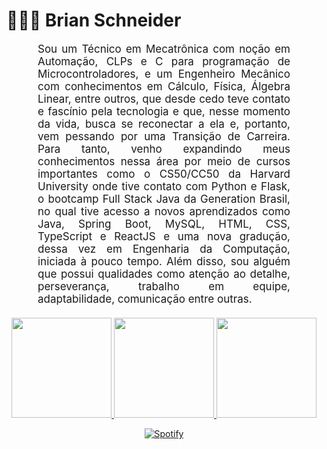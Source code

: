<h1>👨🏻‍💻 Brian Schneider</h1> 

<p align:"center" style="text-align: justify; margin: 0 50px; font-size: 17px;" >
    Sou um Técnico em Mecatrônica com noção em Automação, CLPs e C para programação de Microcontroladores, e um Engenheiro Mecânico com conhecimentos em Cálculo, Física, Álgebra Linear, entre outros, que desde cedo teve contato e fascínio pela tecnologia e que, nesse momento da vida, busca se reconectar a ela e, portanto, vem pessando por uma Transição de Carreira. Para tanto, venho expandindo meus conhecimentos nessa área por meio de cursos importantes como o CS50/CC50 da Harvard University onde tive contato com Python e Flask, o bootcamp Full Stack Java da Generation Brasil, no qual tive acesso a novos aprendizados como Java, Spring Boot, MySQL, HTML, CSS, TypeScript e ReactJS e uma nova gradução, dessa vez em Engenharia da Computação, iniciada à pouco tempo. Além disso, sou alguém que possui qualidades como atenção ao detalhe, perseverança, trabalho em equipe, adaptabilidade, comunicação entre outras.
<br>
<br>
<div align="center">

<div class="stats" align="center">
  
  <a href="https://github.com/Brian-Schneider">
  <img height="160em" src="https://github-readme-stats.vercel.app/api?username=Brian-Schneider&hide=stars&count_private=true&show_icons=true&theme=chartreuse-dark&border_radius=20"/>
  <img height="160em" src="https://github-readme-stats.vercel.app/api/top-langs/?username=Brian-Schneider&layout=compact&show_icons=true&theme=chartreuse-dark&border_radius=20"/>
   <img height="160em" src="https://streak-stats.demolab.com?user=Brian-Schneider&count_private=true&theme=chartreuse-dark&border_radius=20"/>

 
</div>


  [![Spotify](https://now-playing-spotify-kvte184aa-brian-schneider.vercel.app/api/spotify?background_color=0d1117&border_color=ffffff)](https://open.spotify.com/user/brian_schneider)

    
<!--  End Stats Cards -->

<!--
**Brian-Schneider/Brian-Schneider** is a ✨ _special_ ✨ repository because its `README.md` (this file) appears on your GitHub profile.

Here are some ideas to get you started:

- 🔭 I’m currently working on ...
- 🌱 I’m currently learning ...
- 👯 I’m looking to collaborate on ...
- 🤔 I’m looking for help with ...
- 💬 Ask me about ...
- 📫 How to reach me: ...
- 😄 Pronouns: ...
- ⚡ Fun fact: ...
-->
